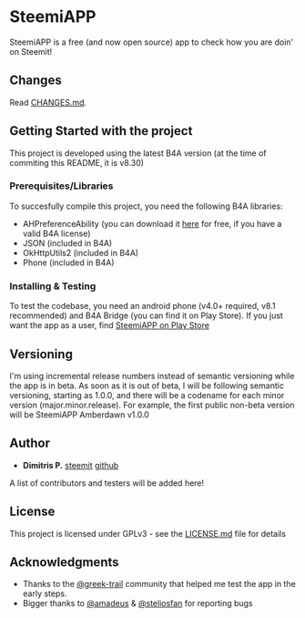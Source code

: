 # SteemiAPP

SteemiAPP is a free (and now open source) app to check how you are doin' on Steemit!

## Changes

Read [CHANGES.md](CHANGES.md).

## Getting Started with the project

This project is developed using the latest B4A version (at the time of commiting this README, it is v8.30)

### Prerequisites/Libraries

To succesfully compile this project, you need the following B4A libraries:

- AHPreferenceAbility (you can download it [here](https://www.b4x.com/android/forum/threads/ahpreferenceactivity-library.12666/) for free, if you have a valid B4A license)
- JSON (included in B4A)
- OkHttpUtils2 (included in B4A)
- Phone (included in B4A)

### Installing & Testing

To test the codebase, you need an android phone (v4.0+ required, v8.1 recommended) and B4A Bridge (you can find it on Play Store). If you just want the app as a user, find [SteemiAPP on Play Store](https://play.google.com/store/apps/details?id=eu.dimitrisp.steenfo)

## Versioning

I'm using incremental release numbers instead of semantic versioning while the app is in beta. As soon as it is out of beta, I will be following semantic versioning, starting as 1.0.0, and there will be a codename for each minor version (major.minor.release). For example, the first public non-beta version will be SteemiAPP Amberdawn v1.0.0

## Author

* **Dimitris P.** [steemit](https://steemit.com/@dimitrisp) [github](https://github.com/dimitrisp2)

A list of contributors and testers will be added here!

## License

This project is licensed under GPLv3 - see the [LICENSE.md](LICENSE.md) file for details

## Acknowledgments

* Thanks to the [@greek-trail](https://steemit.com/@greek-trail) community that helped me test the app in the early steps.
* Bigger thanks to [@amadeus](https://steemit.com/@amadeus) & [@steliosfan](https://steemit.com/@steliosfan) for reporting bugs
